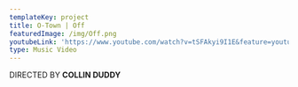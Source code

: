 ```yaml
---
templateKey: project
title: O-Town | Off
featuredImage: /img/Off.png
youtubeLink: 'https://www.youtube.com/watch?v=tSFAkyi9I1E&feature=youtu.be'
type: Music Video
---
```

DIRECTED BY **COLLIN DUDDY**
